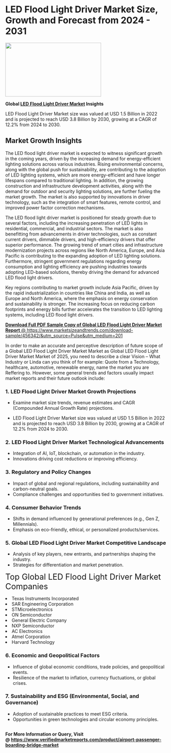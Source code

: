<H1>LED Flood Light Driver Market Size, Growth and Forecast from 2024 - 2031</H1><img class="aligncenter size-medium wp-image-584254" src="https://thirdeyenews.in/wp-content/uploads/2024/09/Global-Market-Research-300x168.jpeg" alt="" width="300" height="168" /><p><strong>Global&nbsp;<a href="https://www.marketsizeandtrends.com/download-sample/456342/&amp;utm_source=Pulse&amp;utm_medium=201">LED Flood Light Driver Market</a> Insights</strong></p><p>LED Flood Light Driver Market size was valued at USD 1.5 Billion in 2022 and is projected to reach USD 3.8 Billion by 2030, growing at a CAGR of 12.2% from 2024 to 2030.</p><p><h2>Market Growth Insights</h2> <p>The LED flood light driver market is expected to witness significant growth in the coming years, driven by the increasing demand for energy-efficient lighting solutions across various industries. Rising environmental concerns, along with the global push for sustainability, are contributing to the adoption of LED lighting systems, which are more energy-efficient and have longer lifespans compared to traditional lighting. In addition, the growing construction and infrastructure development activities, along with the demand for outdoor and security lighting solutions, are further fueling the market growth. The market is also supported by innovations in driver technology, such as the integration of smart features, remote control, and improved power factor correction mechanisms.</p> <p><a href="#"></a></p> <p>The LED flood light driver market is positioned for steady growth due to several factors, including the increasing penetration of LED lights in residential, commercial, and industrial sectors. The market is also benefitting from advancements in driver technologies, such as constant current drivers, dimmable drivers, and high-efficiency drivers that offer superior performance. The growing trend of smart cities and infrastructure modernization projects across regions like North America, Europe, and Asia Pacific is contributing to the expanding adoption of LED lighting solutions. Furthermore, stringent government regulations regarding energy consumption and lighting efficiency are pushing industries towards adopting LED-based solutions, thereby driving the demand for advanced LED flood light drivers.</p> <p>Key regions contributing to market growth include Asia Pacific, driven by the rapid industrialization in countries like China and India, as well as Europe and North America, where the emphasis on energy conservation and sustainability is stronger. The increasing focus on reducing carbon footprints and energy bills further accelerates the transition to LED lighting systems, including LED flood light drivers.</p> <p><a href="#"></p><p><span class=""><strong>Download Full PDF Sample Copy of Global LED Flood Light Driver Market Report</strong> @ <a href="https://www.marketsizeandtrends.com/download-sample/456342/&amp;utm_source=Pulse&amp;utm_medium=201" target="_blank">https://www.marketsizeandtrends.com/download-sample/456342/&amp;utm_source=Pulse&amp;utm_medium=201</a></span></p><p>In order to make an accurate and perceptive description of future scope of a Global&nbsp;LED Flood Light Driver Market Market as Global&nbsp;LED Flood Light Driver Market Market of 2025, you need to describe a clear Vision &ndash; What Industry or Linda can you think of for example: Quote from a Technology, healthcare, automotive, renewable energy, name the market you are Reffering to. However, some general trends and factors usually impact market reports and their future outlook include:</p><h3>1.&nbsp;<strong>LED Flood Light Driver Market Growth Projections</strong></h3><ul><li>Examine market size trends, revenue estimates and CAGR (Compounded Annual Growth Rate) projections.</li><li><p>LED Flood Light Driver Market size was valued at USD 1.5 Billion in 2022 and is projected to reach USD 3.8 Billion by 2030, growing at a CAGR of 12.2% from 2024 to 2030.</p></li></ul><h3>2.&nbsp;<strong>LED Flood Light Driver Market Technological Advancements</strong></h3><ul><li>Integration of AI, IoT, blockchain, or automation in the industry.</li><li>Innovations driving cost reductions or improving efficiency.</li></ul><h3>3.&nbsp;<strong>Regulatory and Policy Changes</strong></h3><ul><li>Impact of global and regional regulations, including sustainability and carbon-neutral goals.</li><li>Compliance challenges and opportunities tied to government initiatives.</li></ul><h3>4.&nbsp;<strong>Consumer Behavior Trends</strong></h3><ul><li>Shifts in demand influenced by generational preferences (e.g., Gen Z, Millennials).</li><li>Emphasis on eco-friendly, ethical, or personalized products/services.</li></ul><h3>5.&nbsp;<strong>Global LED Flood Light Driver Market Competitive Landscape</strong></h3><ul><li>Analysis of key players, new entrants, and partnerships shaping the industry.</li><li>Strategies for differentiation and market penetration.</li></ul><p data-pm-slice="1 1 []"><span style="color: inherit; font-family: inherit; font-size: 25px;">Top Global LED Flood Light Driver Market Companies</span></p><div class="" data-test-id=""><p><li>Texas Instruments Incorporated</li><li> SAR Engineering Corporation</li><li> STMicroelectronics</li><li> ON Semiconductor</li><li> General Electric Company</li><li> NXP Semiconductor</li><li> AC Electronics</li><li> Atmel Corporation</li><li> Harvard Technology</li></p></div><h3>6.&nbsp;<strong>Economic and Geopolitical Factors</strong></h3><ul><li>Influence of global economic conditions, trade policies, and geopolitical events.</li><li>Resilience of the market to inflation, currency fluctuations, or global crises.</li></ul><h3>7.&nbsp;<strong>Sustainability and ESG (Environmental, Social, and Governance)</strong></h3><ul><li>Adoption of sustainable practices to meet ESG criteria.</li><li>Opportunities in green technologies and circular economy principles.</li></ul><h2><strong style="font-size: 14px;">For More Information or Query, Visit @&nbsp;</strong><a style="background-color: #ffffff; font-size: 14px;" href="https://www.marketsizeandtrends.com/report/led-flood-light-driver-market/" target="_blank">https://www.verifiedmarketreports.com/product/airport-passenger-boarding-bridge-market</a></h2>

